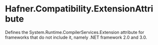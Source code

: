 # Hafner.Compatibility.ExtensionAttribute
Defines the System.Runtime.CompilerServices.Extension attribute for frameworks that do not include it, namely .NET framework 2.0 and 3.0.

